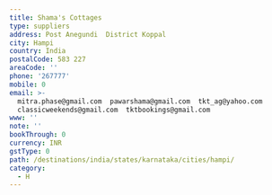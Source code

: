 ```yaml
---
title: Shama's Cottages
type: suppliers
address: Post Anegundi  District Koppal
city: Hampi
country: India
postalCode: 583 227
areaCode: ''
phone: '267777'
mobile: 0
email: >-
  mitra.phase@gmail.com  pawarshama@gmail.com  tkt_ag@yahoo.com 
  classicweekends@gmail.com  tktbookings@gmail.com
www: ''
note: ''
bookThrough: 0
currency: INR
gstType: 0
path: /destinations/india/states/karnataka/cities/hampi/
category:
  - H
---
```


